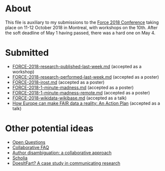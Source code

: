 # About

This file is auxiliary to my submissions to the [Force 2018 Conference](https://www.force11.org/meetings/force2018) taking place on 11-12 October 2018 in Montreal, with workshops on the 10th. After the soft deadline of May 1 having passed, there was a hard one on May 4.

# Submitted

* [FORCE-2018-research-published-last-week.md](FORCE-2018-research-published-last-week.md) (accepted as a workshop)
* [FORCE-2018-research-performed-last-week.md](FORCE-2018-research-performed-last-week.md) (accepted as a poster)
* [FORCE-2018-jrost.md](FORCE-2018-jrost.md) (accepted as a poster)
* [FORCE-2018-1-minute-madness.md](FORCE-2018-1-minute-madness.md) (accepted as a poster)
* [FORCE-2018-1-minute-madness-remote.md](FORCE-2018-1-minute-madness-remote.md) (accepted as a poster)
* [FORCE-2018-wikidata-wikibase.md](FORCE-2018-wikidata-wikibase.md) (accepted as a talk)
* [How Europe can make FAIR data a reality: An Action Plan](https://force2018.sched.com/event/F7uD) (accepted as a talk)

# Other potential ideas

* [Open Questions](https://ask-open-science.org/1113/which-research-fields-keep-public-lists-of-open-questions)
* [Collaborative FAQ](https://ask-open-science.org/)
* [Author disambiguation: a collaborative approach](https://tools.wmflabs.org/sourcemd/new_resolve_authors.php?name=Jane+Smith&doit=Look+for+author)
* [Scholia](https://tools.wmflabs.org/scholia/)
* [DoesItFart? A case study in communicating research](https://github.com/Daniel-Mietchen/ideas/issues/199)
